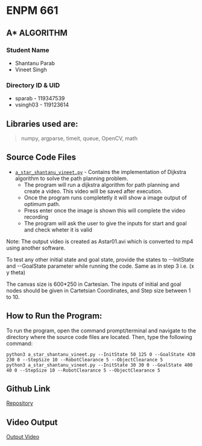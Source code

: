 # ENPM 661

## A* ALGORITHM

### Student Name
- Shantanu Parab
- Vineet Singh

### Directory ID & UID
- sparab - 119347539
- vsingh03 - 119123614

## Libraries used are: 
>numpy, argparse, timeit, queue, OpenCV, math 

## Source Code Files
- [`a_star_shantanu_vineet.py`](a_star_shantanu_vineet.py) - Contains the implementation of Dijkstra algorithm to solve the path planning problem.
  + The program will run a dijkstra algorithm for path planning and create a video. This video will be saved after execution.
  + Once the program runs  completetly it will show  a image output of optimum path.
  + Press enter once the image is shown this will complete the video recording
  + The program will ask the user to give the inputs for start and goal and check wheter it is valid

Note: The output video is created as Astar01.avi which is converted to mp4 using another software.

  To test any other initial state and goal state, provide the states to --InitState and --GoalState parameter while running the code. Same as in step 3 i.e. (x y theta)

  The canvas size is 600*250 in Cartesian. 
  The inputs of initial and goal nodes should be given in Cartetsian Coordinates, and Step size between 1 to 10. 


## How to Run the Program:
To run the program, open the command prompt/terminal and navigate to the directory where the source code files are located. Then, type the following command: 

    python3 a_star_shantanu_vineet.py --InitState 50 125 0 --GoalState 430 230 0 --StepSize 10 --RobotClearance 5 --ObjectClearance 5
    python3 a_star_shantanu_vineet.py --InitState 30 30 0 --GoalState 400 40 0 --StepSize 10 --RobotClearance 5 --ObjectClearance 5


## Github Link
[Repository](https://github.com/shantanuparabumd/ASTAR.git)

## Video Output
[Output Video](Astar01.mp4)




